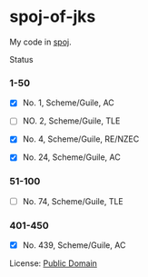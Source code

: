 spoj-of-jks
===========

My code in [spoj](http://www.spoj.com/users/jks_liu/).

Status

### 1-50
- [x] No. 1, Scheme/Guile, AC
- [ ] NO. 2, Scheme/Guile, TLE
- [x] No. 4, Scheme/Guile, RE/NZEC
- [x] No. 24, Scheme/Guile, AC


### 51-100
- [ ] No. 74, Scheme/Guile, TLE

### 401-450
- [x] No. 439, Scheme/Guile, AC

License: [Public Domain](LICENSE)

